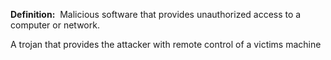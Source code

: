 **Definition:** 
 Malicious software that provides unauthorized access to a computer or network.

A trojan that provides the attacker with remote control of a victims machine
